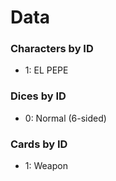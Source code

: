 # Data

### Characters by ID
* 1: EL PEPE

### Dices by ID
* 0: Normal (6-sided)

### Cards by ID
* 1: Weapon